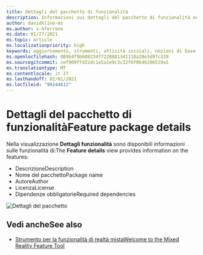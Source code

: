 ```yaml
---
title: Dettagli del pacchetto di funzionalità
description: Informazioni sui dettagli del pacchetto di funzionalità nello strumento per lo sviluppo di HoloLens e VR.
author: davidkline-ms
ms.author: v-hferrone
ms.date: 01/27/2021
ms.topic: article
ms.localizationpriority: high
keywords: aggiornamento, strumenti, attività iniziali, nozioni di base, unity, visual studio, toolkit, visore VR realtà mista, visore VR di windows mixed reality, visore per realtà virtuale, installazione, Windows, HoloLens, emulatore, unreal, openxr
ms.openlocfilehash: 089b4f9b608234f7220881341118a28e3d97c339
ms.sourcegitcommit: cef969ffd22dc1e5a1e9c3c32fbf0646206519a1
ms.translationtype: MT
ms.contentlocale: it-IT
ms.lasthandoff: 02/01/2021
ms.locfileid: "99244612"
---
```

# <a name="feature-package-details"></a><span data-ttu-id="d189c-104">Dettagli del pacchetto di funzionalità</span><span class="sxs-lookup"><span data-stu-id="d189c-104">Feature package details</span></span>

<span data-ttu-id="d189c-105">Nella visualizzazione **Dettagli funzionalità** sono disponibili informazioni sulle funzionalità di:</span><span class="sxs-lookup"><span data-stu-id="d189c-105">The **Feature details** view provides information on the features:</span></span> 
* <span data-ttu-id="d189c-106">Descrizione</span><span class="sxs-lookup"><span data-stu-id="d189c-106">Description</span></span>
* <span data-ttu-id="d189c-107">Nome del pacchetto</span><span class="sxs-lookup"><span data-stu-id="d189c-107">Package name</span></span>
* <span data-ttu-id="d189c-108">Autore</span><span class="sxs-lookup"><span data-stu-id="d189c-108">Author</span></span> 
* <span data-ttu-id="d189c-109">Licenza</span><span class="sxs-lookup"><span data-stu-id="d189c-109">License</span></span>
* <span data-ttu-id="d189c-110">Dipendenze obbligatorie</span><span class="sxs-lookup"><span data-stu-id="d189c-110">Required dependencies</span></span>

![Dettagli del pacchetto](images/FeatureToolFeatureDetails.png)

## <a name="see-also"></a><span data-ttu-id="d189c-112">Vedi anche</span><span class="sxs-lookup"><span data-stu-id="d189c-112">See also</span></span>

- [<span data-ttu-id="d189c-113">Strumento per la funzionalità di realtà mista</span><span class="sxs-lookup"><span data-stu-id="d189c-113">Welcome to the Mixed Reality Feature Tool</span></span>](welcome-to-mr-feature-tool.md)
